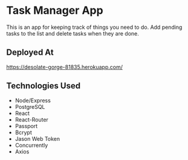# Task Manager App

This is an app for keeping track of things you need to do. Add pending tasks to the list and delete tasks when they are done. 

## Deployed At

https://desolate-gorge-81835.herokuapp.com/

## Technologies Used

- Node/Express
- PostgreSQL
- React
- React-Router
- Passport
- Bcrypt
- Jason Web Token
- Concurrently
- Axios